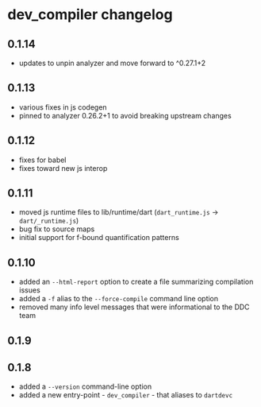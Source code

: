 # dev_compiler changelog

## 0.1.14
- updates to unpin analyzer and move forward to ^0.27.1+2

## 0.1.13
- various fixes in js codegen
- pinned to analyzer 0.26.2+1 to avoid breaking upstream changes

## 0.1.12
- fixes for babel
- fixes toward new js interop

## 0.1.11
- moved js runtime files to lib/runtime/dart (`dart_runtime.js` -> `dart/_runtime.js`)
- bug fix to source maps
- initial support for f-bound quantification patterns

## 0.1.10
- added an `--html-report` option to create a file summarizing compilation
  issues
- added a `-f` alias to the `--force-compile` command line option
- removed many info level messages that were informational to the DDC team

## 0.1.9

## 0.1.8
- added a `--version` command-line option
- added a new entry-point - `dev_compiler` - that aliases to `dartdevc`
